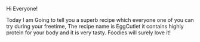 Hi Everyone! 

Today I am Going to tell you a superb recipe which everyone one of you can try during your freetime, The recipe name is EggCutlet 
it contains highly protein for your body and it is very tasty.
Foodies will surely love it!


